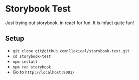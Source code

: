 # Storybook Test
Just trying out storybook, in react for fun. It is infact quite fun!

## Setup

- `git clone git@github.com:llexical/storybook-test.git`
- `cd storybook-test`
- `npm install`
- `npm run storybook`
- Go to `http://localhost:9001/`